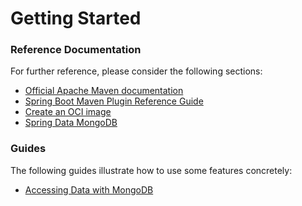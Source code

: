 # Getting Started

### Reference Documentation
For further reference, please consider the following sections:

* [Official Apache Maven documentation](https://maven.apache.org/guides/index.html)
* [Spring Boot Maven Plugin Reference Guide](https://docs.spring.io/spring-boot/docs/3.2.2/maven-plugin/reference/html/)
* [Create an OCI image](https://docs.spring.io/spring-boot/docs/3.2.2/maven-plugin/reference/html/#build-image)
* [Spring Data MongoDB](https://docs.spring.io/spring-boot/docs/3.2.2/reference/htmlsingle/index.html#data.nosql.mongodb)

### Guides
The following guides illustrate how to use some features concretely:

* [Accessing Data with MongoDB](https://spring.io/guides/gs/accessing-data-mongodb/)

